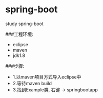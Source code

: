 # spring-boot
study spring-boot

###工程环境: 
- eclipse
- maven
- jdk1.8


###步骤:
- 1.以maven项目方式导入eclipse中
- 2.等待maven build
- 3.找到Example类, 右键  -> springbootapp
